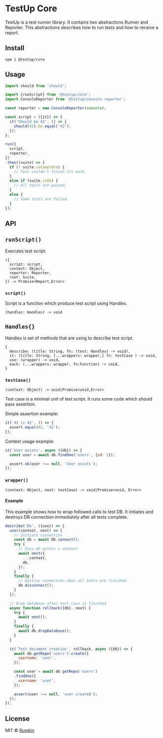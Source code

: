# TestUp Core

TestUp is a test runner library. It contains two abstractions Runner
and Reporter. This abstractions describes how to run tests and how to receive
a report.

## Install

```
npm i @testup/core
```

## Usage

```js
import should from 'should';

import {runScript} from '@testup/core';
import ConsoleReporter from '@testup/console-reporter';

const reporter = new ConsoleReporter(console);

const script = ({it}) => {
  it('Should be 42', () => {
    should(42).be.equal('42');
  });
};

run({
  script,
  reporter,
})
.then((suite) => {
  if (! suite.isComplete) {
    // Test couldn't finish its work.
  }
  else if (suite.isOk) {
    // All tests are passed.
  }
  else {
    // Some tests are failed.
  }
});
```

## API

## `runScript()`

Executes test script.

```
({
  script: script,
  context: Object,
  reporter: Reporter,
  root: Suite,
}) -> Promise<Report,Error>
```

### `script()`

Script is a function which produce test script using Handles.
```
(handles: Handles) -> void
```

## `Handles{}`

Handles is set of methods that are using to describe test script.

```
{
  describe: (title: String, fn: (test: Handles) -> void),
  it: (title: String, [...wrappers: wrapper,] fn: testCase ) -> void,
  use: (wrapper) -> void,
  each: (...wrappers: wrapper, fn:Function) -> void,
}
```

### `testCase()`
```
(context: Object) -> void|Promise<void,Error>
```

Test case is a minimal unit of test script. It runs some code which should pass
assertion.

Simple assertion example:
```js
it('42 is 42', () => {
  assert.equal(42, '42');
});
```

Context usage example:
```js
it('User exists', async ({db}) => {
  const user = await db.findOne('users', {id: 1});

  assert.ok(user !== null, 'User exists');
});
```

### `wrapper()`

```
(context: Object, next: testCase) -> void|Promise<void, Error>
```

#### Example

This example shows how to wrap followed calls to test DB. It initiates and
destroys DB connection immediately after all tests complete.

```js
describe('Db', ({use}) => {
  use((context, next) => {
    // Initiate connection
    const db = await Db.connect();
    try {
      // Pass db within a context
      await next({
        ...context,
        db,
      });
    }
    finally {
      // Destroy connection when all tests are finished.
      db.disconnect();
    }
  });

  // Drop database after test case is finished
  async function rollback({db}, next) {
    try {
      await next();
    }
    finally {
      await db.dropDatabase();
    }
  }

  it('Test document creation', rollback, async ({db}) => {
    await db.getRepo('users').create({
      username: 'user',
    });

    const user = await db.getRepo('users')
    .findOne({
      username: 'user',
    });

    assert(user !== null, 'user created');
  });
});
```

## License

MIT © [Rumkin](https://rumk.in)

